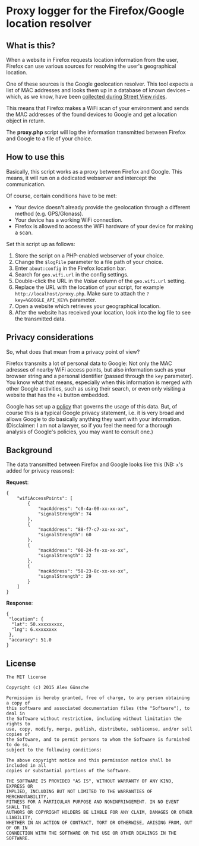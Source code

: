 # Proxy logger for the Firefox/Google location resolver

## What is this?

When a website in Firefox requests location information from the user, Firefox
can use various sources for resolving the user's geographical location.

One of these sources is the Google geolocation resolver. This tool expects a
list of MAC addresses and looks them up in a database of known devices – which,
as we know, have been [collected during Street View rides](http://www.theregister.co.uk/2010/04/22/google_streetview_logs_wlans/).

This means that Firefox makes a WiFi scan of your environment and sends the MAC
addresses of the found devices to Google and get a location object in return.

The **proxy.php** script will log the information transmitted between Firefox and
Google to a file of your choice.

## How to use this

Basically, this script works as a proxy between Firefox and Google. This means,
it will run on a dedicated webserver and intercept the communication.

Of course, certain conditions have to be met:

- Your device doesn't already provide the geolocation through a different method (e.g. GPS/Glonass).
- Your device has a working WiFi connection.
- Firefox is allowed to access the WiFi hardware of your device for making a scan.

Set this script up as follows:

1. Store the script on a PHP-enabled webserver of your choice.
2. Change the `$logFile` parameter to a file path of your choice.
3. Enter `about:config` in the Firefox location bar.
4. Search for `geo.wifi.url` in the config settings.
5. Double-click the URL in the *Value* column of the `geo.wifi.url` setting.
6. Replace the URL with the location of your script, for example `http://localhost/proxy.php`. Make sure to attach the `?key=%GOOGLE_API_KEY%` parameter.
7. Open a website which retrieves your geographical location.
8. After the website has received your location, look into the log file to see the transmitted data.

## Privacy considerations

So, what does that mean from a privacy point of view?

Firefox transmits a lot of personal data to Google: Not only the MAC adresses of
nearby WiFi access points, but also information such as your browser string and
a personal identifier (passed through the `key` parameter). You know what that
means, especially when this information is merged with other Google activities,
such as using their search, or even only visiting a website that has the `+1`
button embedded.

Google has set up a [policy](http://www.google.com/intl/en/privacy/lsf.html) that
governs the usage of this data. But, of course this is a typical Google privacy
statement, i.e. it is very broad and allows Google to do basically anything they
want with your information. (Disclaimer: I am not a lawyer, so if you feel the need for
a thorough analysis of Google's policies, you may want to consult one.)

## Background

The data transmitted between Firefox and Google looks like this (NB: `x`'s added for privacy reasons):

**Request**:

```
{
    "wifiAccessPoints": [
        {
            "macAddress": "c0-4a-00-xx-xx-xx",
            "signalStrength": 74
        },
        {
            "macAddress": "88-f7-c7-xx-xx-xx",
            "signalStrength": 60
        },
        {
            "macAddress": "00-24-fe-xx-xx-xx",
            "signalStrength": 32
        },
        {
            "macAddress": "58-23-8c-xx-xx-xx",
            "signalStrength": 29
        }
    ]
}
```

**Response**:
```
{
 "location": {
  "lat": 50.xxxxxxxxx,
  "lng": 6.xxxxxxxx
 },
 "accuracy": 51.0
}
```

## License

```
The MIT license

Copyright (c) 2015 Alex Günsche

Permission is hereby granted, free of charge, to any person obtaining a copy of
this software and associated documentation files (the "Software"), to deal in
the Software without restriction, including without limitation the rights to
use, copy, modify, merge, publish, distribute, sublicense, and/or sell copies of
the Software, and to permit persons to whom the Software is furnished to do so,
subject to the following conditions:

The above copyright notice and this permission notice shall be included in all
copies or substantial portions of the Software.

THE SOFTWARE IS PROVIDED "AS IS", WITHOUT WARRANTY OF ANY KIND, EXPRESS OR
IMPLIED, INCLUDING BUT NOT LIMITED TO THE WARRANTIES OF MERCHANTABILITY,
FITNESS FOR A PARTICULAR PURPOSE AND NONINFRINGEMENT. IN NO EVENT SHALL THE
AUTHORS OR COPYRIGHT HOLDERS BE LIABLE FOR ANY CLAIM, DAMAGES OR OTHER LIABILITY,
WHETHER IN AN ACTION OF CONTRACT, TORT OR OTHERWISE, ARISING FROM, OUT OF OR IN
CONNECTION WITH THE SOFTWARE OR THE USE OR OTHER DEALINGS IN THE SOFTWARE.
```
